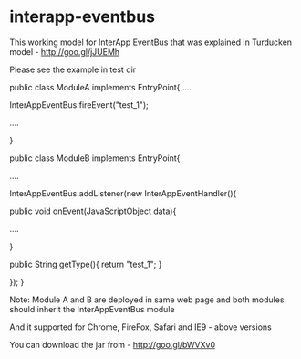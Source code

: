 interapp-eventbus
=================
This working model for InterApp EventBus that was explained in Turducken model - http://goo.gl/jJUEMh

Please see the example in test dir

public class ModuleA implements EntryPoint{
....

InterAppEventBus.fireEvent("test_1");

....

}

public class ModuleB implements EntryPoint{

....

InterAppEventBus.addListener(new InterAppEventHandler(){

public void onEvent(JavaScriptObject data){

....

}

public String getType(){
return "test_1";
}

});
}

Note: Module A and B are deployed in same web page 
and both modules should inherit the InterAppEventBus module


And it supported for Chrome, FireFox, Safari and IE9 - above versions

You can download the jar from - http://goo.gl/bWVXv0

